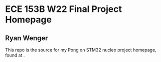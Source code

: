 # ECE 153B W22 Final Project Homepage
## Ryan Wenger

This repo is the source for my Pong on STM32 nucleo project homepage, found at []().